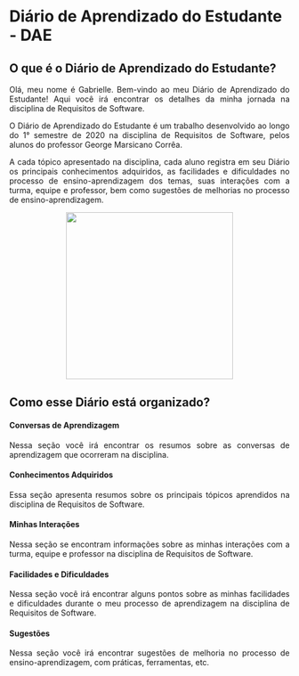 # Diário de Aprendizado do Estudante - DAE

## O que é o Diário de Aprendizado do Estudante? 

<p align="justify">Olá, meu nome é Gabrielle. Bem-vindo ao meu Diário de Aprendizado do Estudante! Aqui você irá encontrar os detalhes da minha jornada na disciplina de Requisitos de Software.</p>

<p align="justify">O Diário de Aprendizado do Estudante é um trabalho desenvolvido ao longo do 1° semestre de 2020 na disciplina de Requisitos de Software, pelos alunos do professor George Marsicano Corrêa.</p>

<p align="justify">A cada tópico apresentado na disciplina, cada aluno registra em seu Diário os principais conhecimentos adquiridos, as facilidades e dificuldades no processo de ensino-aprendizagem dos temas, suas interações com a turma, equipe e professor, bem como sugestões de melhorias no processo de ensino-aprendizagem.</p>

<p align="center"><img src="https://media0.giphy.com/media/TBvEYkHRUKBWM/giphy.gif?cid=ecf05e476627861500941e6f166203bcce48684928450f56&rid=giphy.gif" width=300 height=auto></p>

## Como esse Diário está organizado?

#### Conversas de Aprendizagem
<p align="justify">Nessa seção você irá encontrar os resumos sobre as conversas de aprendizagem que ocorreram na disciplina.</p>

#### Conhecimentos Adquiridos
<p align="justify">Essa seção apresenta resumos sobre os principais tópicos aprendidos na disciplina de Requisitos de Software.</p>

#### Minhas Interações
<p align="justify">Nessa seção se encontram informações sobre as minhas interações com a turma, equipe e professor na disciplina de Requisitos de Software.</p>

#### Facilidades e Dificuldades
<p align="justify">Nessa seção você irá encontrar alguns pontos sobre as minhas facilidades e dificuldades durante o meu processo de aprendizagem na disciplina de Requisitos de Software.</p>

#### Sugestões
<p align="justify">Nessa seção você irá encontrar sugestões de melhoria no processo de ensino-aprendizagem, com práticas, ferramentas, etc.</p>
